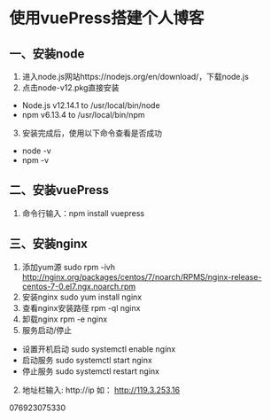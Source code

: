# 使用vuePress搭建个人博客

## 一、安装node
1. 进入node.js网站https://nodejs.org/en/download/，下载node.js
2. 点击node-v12.pkg直接安装
* Node.js v12.14.1 to /usr/local/bin/node
* npm v6.13.4 to /usr/local/bin/npm
3. 安装完成后，使用以下命令查看是否成功
* node -v
* npm -v

## 二、安装vuePress
1. 命令行输入：npm install vuepress

## 三、安装nginx
1. 添加yum源 
sudo rpm -ivh http://nginx.org/packages/centos/7/noarch/RPMS/nginx-release-centos-7-0.el7.ngx.noarch.rpm
2. 安装nginx  sudo yum install nginx
3. 查看nginx安装路径  rpm -ql nginx
4. 卸载nginx rpm -e nginx
5. 服务启动/停止
* 设置开机启动
  sudo systemctl enable nginx
* 启动服务
  sudo systemctl start nginx
* 停止服务
  sudo systemctl restart nginx

2. 地址栏输入: http://ip
如： http://119.3.253.16



076923075330



